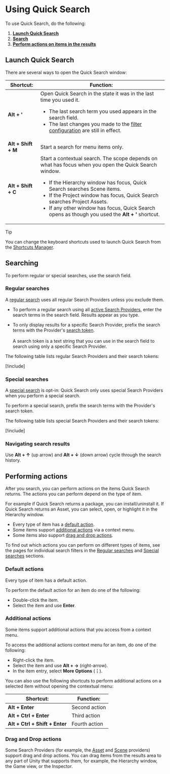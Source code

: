 # Using Quick Search

To use Quick Search, do the following:

1. **[Launch Quick Search](#launch-quick-search)**
1. **[Search](#searching)**
1. **[Perform actions on items in the results](#performing-actions)**

## Launch Quick Search

There are several ways to open the Quick Search window:

|Shortcut:|Function:|
|-|-|
|**Alt + \'**   | Open Quick Search in the state it was in the last time you used it. <ul><li>The last search term you used appears in the search field.</li><li>The last changes you made to the [filter configuration](search-filters.md#persistent-search-filters) are still in effect.</li></ul> |
|**Alt + Shift + M**   | Start a search for menu items only. |
|**Alt + Shift + C**   | Start a contextual search. The scope depends on what has focus when you open the Quick Search window.<ul><li>If the Hierarchy window has focus, Quick Search searches Scene items.</li><li>If the Project window has focus, Quick Search searches Project Assets.</li><li>If any other window has focus, Quick Search opens as though you used the **Alt + \'** shortcut.</li></ul>  |

> [!TIP]
> You can change the keyboard shortcuts used to launch Quick Search from the [Shortcuts Manager](https://docs.unity3d.com/Manual/ShortcutsManager.html).

## Searching

To perform regular or special searches, use the search field.

### Regular searches

A [regular search](regular-searches.md) uses all regular Search Providers unless you exclude them.

- To perform a regular search using all [active Search Providers](search-filters.md#persistent-search-filters), enter the search terms in the search field. Results appear as you type.

- To only display results for a specific Search Provider, prefix the search terms with the Provider's [search token](regular-searches.md#providers).<br/><br/>A search token is a text string that you can use in the search field to search using only a specific Search Provider.

The following table lists regular Search Providers and their search tokens:

[!include[](incl-search-providers.md)]

### Special searches

A [special search](special-searches.md) is opt-in: Quick Search only uses special Search Providers when you perform a special search.    

To perform a special search, prefix the search terms with the Provider's search token.

The following table lists special Search Providers and their search tokens:

[!include[](incl-special-search-providers.md)]

### Navigating search results

Use **Alt + &uarr;** (up arrow) and **Alt + &darr;** (down arrow) cycle through the search history.

## Performing actions

After you search, you can perform actions on the items Quick Search returns. The actions you can perform depend on the type of item.

For example if Quick Search returns a package, you can install/uninstall it. If Quick Search returns an Asset, you can select, open, or highlight it in the Hierarchy window.

- Every type of item has a [default action](#default-actions).
- Some items support [additional actions](#additional-actions) via a context menu.
- Some items also support [drag and drop actions](#drag-and-drop-actions).


To find out which actions you can perform on different types of items, see the pages for individual search filters in the [Regular searches](regular-searches.md) and [Special searches](special-searches.md) sections.

### Default actions

Every type of item has a default action.

To perform the default action for an item do one of the following:

- Double-click the item.
- Select the item and use **Enter**.

### Additional actions

Some items support additional actions that you access from a context menu.

To access the additional actions context menu for an item, do one of the following:

- Right-click the item.
- Select the item and use **Alt + &rarr;** (right-arrow).
- In the item entry, select **More Options** (**&vellip;**).

You can also use the following shortcuts to perform additional actions on a selected item without opening the contextual menu:

|Shortcut:|Function:|
|-|-|
|**Alt + Enter**|Second action|
|**Alt + Ctrl + Enter**|Third action|
|**Alt + Ctrl + Shift + Enter**|Fourth action|

### Drag and Drop actions

Some Search Providers (for example, the [Asset](search-assets.md) and [Scene](search-scene.md) providers) support drag and drop actions. You can drag items from the results area to any part of Unity that supports them, for example, the Hierarchy window, the Game view, or the Inspector.






